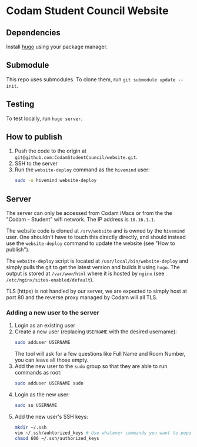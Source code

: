 # Codam Student Council Website

## Dependencies

Install [hugo](https://repology.org/project/hugo-sitegen/versions) using your
package manager.

## Submodule

This repo uses submodules. To clone them, run `git submodule update --init`.

## Testing

To test locally, run `hugo server`.

## How to publish

1. Push the code to the origin at `git@github.com:CodamStudentCouncil/website.git`.
2. SSH to the server
3. Run the `website-deploy` command as the `hivemind` user:
   ```sh
   sudo -u hivemind website-deploy
   ```

## Server

The server can only be accessed from Codam iMacs or from the the "Codam -
Student" wifi network. The IP address is `10.16.1.1`.

The website code is cloned at `/srv/website` and is owned by the `hivemind`
user. One shouldn't have to touch this directly directly, and should instead
use the `website-deploy` command to update the website (see "How to publish").

The `website-deploy` script is located at `/usr/local/bin/website-deploy` and
simply pulls the git to get the latest version and builds it using `hugo`. The
output is stored at `/var/www/html` where it is hosted by `nginx` (see
`/etc/nginx/sites-enabled/default`).

TLS (https) is not handled by our server, we are expected to simply host at
port 80 and the reverse proxy managed by Codam will all TLS.

### Adding a new user to the server

1. Login as an existing user
2. Create a new user (replacing `USERNAME` with the desired username):
   ```sh
   sudo adduser USERNAME
   ```
   The tool will ask for a few questions like Full Name and Room Number, you
   can leave all those empty.
3. Add the new user to the `sudo` group so that they are able to run commands
   as root:
   ```sh
   sudo adduser USERNAME sudo
   ```
4. Login as the new user:
   ```sh
   sudo su USERNAME
   ```
5. Add the new user's SSH keys:
   ```sh
   mkdir ~/.ssh
   vim ~/.ssh/auhtorized_keys # Use whatever commands you want to popualte the `authorized_keys` file.
   chmod 600 ~/.ssh/authorized_keys
   ```
